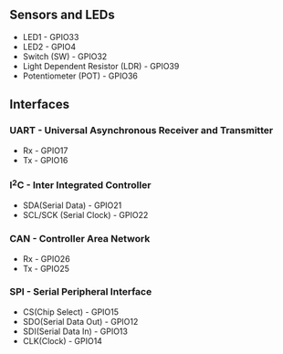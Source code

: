 ## Sensors and LEDs

- LED1 - GPIO33
- LED2 - GPIO4
- Switch (SW) - GPIO32
- Light Dependent Resistor (LDR) - GPIO39
- Potentiometer (POT) - GPIO36

## Interfaces
### UART - Universal Asynchronous Receiver and Transmitter
- Rx - GPIO17
- Tx - GPIO16

### I$^2$C - Inter Integrated Controller 
<!-- I2C : Markdown way of creating superscript-->
- SDA(Serial Data) - GPIO21
- SCL/SCK (Serial Clock) - GPIO22

### CAN - Controller Area Network
- Rx - GPIO26
- Tx - GPIO25

### SPI - Serial Peripheral Interface 
- CS(Chip Select) - GPIO15
- SDO(Serial Data Out) - GPIO12
- SDI(Serial Data In) - GPIO13
- CLK(Clock) - GPIO14

